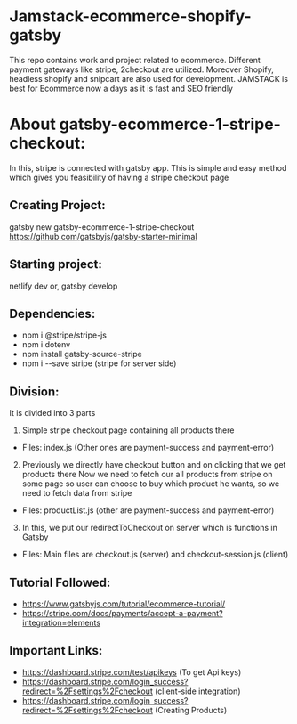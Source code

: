 # Jamstack-ecommerce-shopify-gatsby

This repo contains work and project related to ecommerce. Different payment gateways like stripe, 2checkout are utilized. Moreover Shopify, headless shopify and snipcart are also used for development. JAMSTACK is best for Ecommerce now a days as it is fast and SEO friendly

# About gatsby-ecommerce-1-stripe-checkout:

In this, stripe is connected with gatsby app. This is simple and easy method which gives you feasibility of having a stripe checkout page

## Creating Project:

gatsby new gatsby-ecommerce-1-stripe-checkout https://github.com/gatsbyjs/gatsby-starter-minimal

## Starting project:

netlify dev
or,
gatsby develop

## Dependencies:

* npm i @stripe/stripe-js
* npm i dotenv 
* npm install gatsby-source-stripe
* npm i --save stripe (stripe for server side)

## Division:

It is divided into 3 parts

1. Simple stripe checkout page containing all products there 
* Files: index.js (Other ones are payment-success and payment-error)

2. Previously we directly have checkout button and on clicking that we get products there Now we need to fetch our all products from stripe on some page so user can choose to buy which product he wants, so we need to fetch data from stripe
* Files: productList.js (other are payment-success and payment-error)

3. In this, we put our redirectToCheckout on server which is functions in Gatsby
* Files: Main files are checkout.js (server) and checkout-session.js (client)

## Tutorial Followed:

* https://www.gatsbyjs.com/tutorial/ecommerce-tutorial/
* https://stripe.com/docs/payments/accept-a-payment?integration=elements

## Important Links:

* https://dashboard.stripe.com/test/apikeys (To get Api keys)
* https://dashboard.stripe.com/login_success?redirect=%2Fsettings%2Fcheckout (client-side integration)
* https://dashboard.stripe.com/login_success?redirect=%2Fsettings%2Fcheckout (Creating Products)
